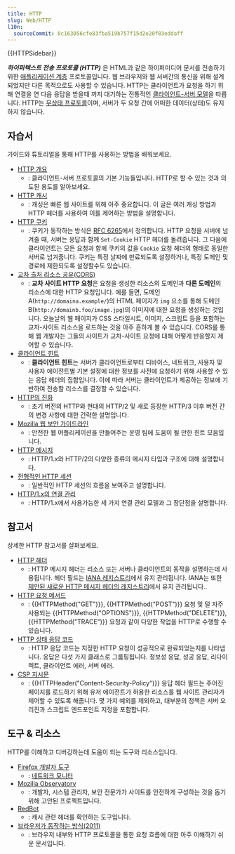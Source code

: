 ```yaml
---
title: HTTP
slug: Web/HTTP
l10n:
  sourceCommit: 0c163056cfe83fba519b757f15d2e20f83eddaff
---
```


{{HTTPSidebar}}

**_하이퍼텍스트 전송 프로토콜 (HTTP)_** 은 HTML과 같은 하이퍼미디어 문서를 전송하기 위한 [애플리케이션 계층](https://en.wikipedia.org/wiki/Application_Layer) 프로토콜입니다. 웹 브라우저와 웹 서버간의 통신을 위해 설계되었지만 다른 목적으로도 사용할 수 있습니다. HTTP는 클라이언트가 요청을 하기 위해 연결을 연 다음 응답을 받을때 까지 대기하는 전통적인 [클라이언트-서버 모델](https://en.wikipedia.org/wiki/Client%E2%80%93server_model)을 따릅니다. HTTP는 [무상태 프로토콜](https://en.wikipedia.org/wiki/Stateless_protocol)이며, 서버가 두 요청 간에 어떠한 데이터(상태)도 유지하지 않습니다.

## 자습서

가이드와 튜토리얼을 통해 HTTP를 사용하는 방법을 배워보세요.

- [HTTP 개요](/ko/docs/Web/HTTP/Overview)
  - : 클라이언트-서버 프로토콜의 기본 기능들입니다. HTTP로 할 수 있는 것과 의도된 용도를 알아보세요.
- [HTTP 캐시](/ko/docs/Web/HTTP/Caching)
  - : 캐싱은 빠른 웹 사이트를 위해 아주 중요합니다. 이 글은 여러 캐싱 방법과 HTTP 헤더를 사용하여 이를 제어하는 방법을 설명합니다.
- [HTTP 쿠키](/ko/docs/Web/HTTP/Cookies)
  - : 쿠키가 동작하는 방식은 [RFC 6265](https://datatracker.ietf.org/doc/html/rfc6265)에서 정의합니다. HTTP 요청을 서버에 넘겨줄 때, 서버는 응답과 함께 `Set-Cookie` HTTP 헤더를 돌려줍니다. 그 다음에 클라이언트는 모든 요청과 함께 쿠키의 값을 `Cookie` 요청 헤더의 형태로 동일한 서버로 넘겨줍니다. 쿠키는 특정 날짜에 만료되도록 설정하거나, 특정 도메인 및 경로에 제한되도록 설정할수도 있습니다.
- [교차 출처 리소스 공유(CORS)](/ko/docs/Web/HTTP/CORS)
  - : **교차 사이트 HTTP 요청**은 요청을 생성한 리소스의 도메인과 **다른 도메인**의 리소스에 대한 HTTP 요청입니다. 예를 들면, 도메인 A(`http://domaina.example/`)의 HTML 페이지가 `img` 요소를 통해 도메인 B(`http://domainb.foo/image.jpg`)의 이미지에 대한 요청을 생성하는 것입니다. 오늘날의 웹 페이지가 CSS 스타일시트, 이미지, 스크립트 등을 포함하는 교차-사이트 리소스을 로드하는 것을 아주 흔하게 볼 수 있습니다. CORS를 통해 웹 개발자는 그들의 사이트가 교차-사이트 요청에 대해 어떻게 반응할지 제어할 수 있습니다.
- [클라이언트 힌트](/ko/docs/Web/HTTP/Client_hints)
  - : **클라이언트 힌트**는 서버가 클라이언트로부터 디바이스, 네트워크, 사용자 및 사용자 에이전트별 기본 설정에 대한 정보를 사전에 요청하기 위해 사용할 수 있는 응답 헤더의 집합입니다. 이에 따라 서버는 클라이언트가 제공하는 정보에 기반하여 전송할 리소스를 결정할 수 있습니다.
- [HTTP의 진화](/ko/docs/Web/HTTP/Basics_of_HTTP/Evolution_of_HTTP)
  - : 초기 버전의 HTTP와 현대의 HTTP/2 및 새로 등장한 HTTP/3 이후 버전 간의 변경 사항에 대한 간략한 설명입니다.
- [Mozilla 웹 보안 가이드라인](https://wiki.mozilla.org/Security/Guidelines/Web_Security)
  - : 안전한 웹 어플리케이션을 만들어주는 운영 팀에 도움이 될 만한 힌트 모음입니다.
- [HTTP 메시지](/ko/docs/Web/HTTP/Messages)
  - : HTTP/1.x와 HTTP/2의 다양한 종류의 메시지 타입과 구조에 대해 설명합니다.
- [전형적인 HTTP 세션](/ko/docs/Web/HTTP/Session)
  - : 일반적인 HTTP 세션의 흐름을 보여주고 설명합니다.
- [HTTP/1.x의 연결 관리](/ko/docs/Web/HTTP/Connection_management_in_HTTP_1.x)
  - : HTTP/1.x에서 사용가능한 세 가지 연결 관리 모델과 그 장단점을 설명합니다.

## 참고서

상세한 HTTP 참고서를 살펴보세요.

- [HTTP 헤더](/ko/docs/Web/HTTP/Headers)
  - : HTTP 메시지 헤더는 리소스 또는 서버나 클라이언트의 동작을 설명하는데 사용됩니다. 헤더 필드는 [IANA 레지스트리](https://www.iana.org/assignments/message-headers/message-headers.xhtml#perm-headers)에서 유지 관리됩니다. IANA는 또한 [제안된 새로운 HTTP 메시지 헤더의 레지스트리](https://www.iana.org/assignments/message-headers/message-headers.xhtml#prov-headers)에서 유지 관리됩니다..
- [HTTP 요청 메서드](/ko/docs/Web/HTTP/Methods)
  - : {{HTTPMethod("GET")}}, {{HTTPMethod("POST")}} 요청 및 덜 자주 사용되는 {{HTTPMethod("OPTIONS")}}, {{HTTPMethod("DELETE")}}, {{HTTPMethod("TRACE")}} 요청과 같이 다양한 작업을 HTTP로 수행할 수 있습니다.
- [HTTP 상태 응답 코드](/ko/docs/Web/HTTP/Status)
  - : HTTP 응답 코드는 지정한 HTTP 요청이 성공적으로 완료되었는지를 나타냅니다. 응답은 다섯 가지 클래스로 그룹핑됩니다. 정보성 응답, 성공 응답, 리다이렉트, 클라이언트 에러, 서버 에러.
- [CSP 지시문](/ko/docs/Web/HTTP/Headers/Content-Security-Policy)
  - : {{HTTPHeader("Content-Security-Policy")}} 응답 헤더 필드는 주어진 페이지를 로드하기 위해 유저 에이전트가 허용한 리소스를 웹 사이트 관리자가 제어할 수 있도록 해줍니다. 몇 가지 예외를 제외하고, 대부분의 정책은 서버 오리진과 스크립트 엔드포인트 지정을 포함합니다.

## 도구 & 리소스

HTTP를 이해하고 디버깅하는데 도움이 되는 도구와 리소스입니다.

- [Firefox 개발자 도구](https://firefox-source-docs.mozilla.org/devtools-user/index.html)
  - : [네트워크 모니터](https://firefox-source-docs.mozilla.org/devtools-user/network_monitor/index.html)
- [Mozilla Observatory](https://observatory.mozilla.org/)
  - : 개발자, 시스템 관리자, 보안 전문가가 사이트를 안전하게 구성하는 것을 돕기위해 고안된 프로젝트입니다.
- [RedBot](https://redbot.org/)
  - : 캐시 관련 헤더를 확인하는 도구입니다.
- [브라우저가 동작하는 방식(2011)](https://web.dev/howbrowserswork/)
  - : 브라우저 내부와 HTTP 프로토콜을 통한 요청 흐름에 대한 아주 이해하기 쉬운 문서입니다.
